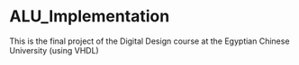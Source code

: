 # ALU_Implementation
This is the final project of the Digital Design course at the Egyptian Chinese University (using VHDL)

